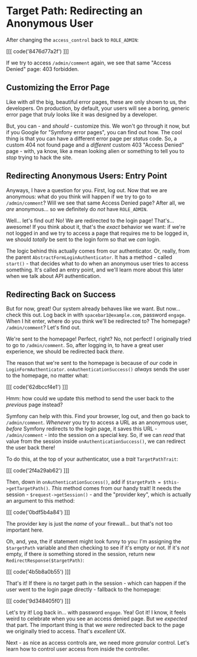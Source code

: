 # Target Path: Redirecting an Anonymous User

After changing the `access_control` back to `ROLE_ADMIN`:

[[[ code('8476d77a2f') ]]]

If we try to access `/admin/comment` again, we see that same "Access Denied"
page: 403 forbidden.

## Customizing the Error Page

Like with *all* the big, beautiful error pages, these are only shown to us, the developers.
On production, by default, your users will see a boring, generic error page that
*truly* looks like it was designed by a developer.

But, you can - and *should* - customize this. We won't go through it now, but if
you Google for "Symfony error pages", you can find out how. The cool thing is that
you can have a different error page per *status* code. So, a custom 404 not found
page and a *different* custom 403 "Access Denied" page - with, ya know, like a mean
looking alien or something to tell you to *stop* trying to hack the site.

## Redirecting Anonymous Users: Entry Point

Anyways, I have a question for you. First, log out. Now that we are anonymous:
what do you think will happen if we try to go to `/admin/comment`? Will we see that
same Access Denied page? After all, we *are* anonymous... so we definitely do *not*
have `ROLE_ADMIN`.

Well... let's find out! No! We are redirected to the login page! That's... awesome!
If you think about it, that's the *exact* behavior we want: if we're not logged
in and we try to access a page that requires me to be logged in, we should *totally*
be sent to the login form so that we *can* login.

The logic behind this actually comes from our authenticator. Or, really, from the
parent `AbstractFormLoginAuthenticator`. It has a method - called `start()` - that
decides what to do when an anonymous user tries to access something. It's called
an entry point, and we'll learn more about this later when we talk about API authentication.

## Redirecting Back on Success

But for now, great! Our system already behaves like we want. But now... check this
out. Log back in with `spacebar1@example.com`, password `engage`. When I hit
enter, where do you think we'll be redirected to? The homepage? `/admin/comment`?
Let's find out.

We're sent to the homepage! Perfect, right? No, not perfect! I originally tried to
go to `/admin/comment`. So, after logging in, to have a great user experience, we
should be redirected back *there*.

The reason that we're sent to the homepage is because of *our* code in
`LoginFormAuthenticator`. `onAuthenticationSuccess()` *always* sends the user to the
homepage, no matter what:

[[[ code('62dbccf4e1') ]]]

Hmm: how could we update this method to send the user back to the *previous* page instead?

Symfony can help with this. Find your browser, log out, and then go back to
`/admin/comment`. *Whenever* you try to access a URL as an anonymous user, *before*
Symfony redirects to the login page, it saves this URL - `/admin/comment` - into
the session on a special key. So, if we can *read* that value from the session
inside `onAuthenticationSuccess()`, we can redirect the user back there!

To do this, at the top of your authenticator, use a *trait* `TargetPathTrait`:

[[[ code('2f4a29ab62') ]]]

Then, down in `onAuthenticationSuccess()`, add if `$targetPath = $this->getTargetPath()`.
*This* method comes from our handy trait! It needs the session - `$request->getSession()` -
and the "provider key", which is actually an argument to this method:

[[[ code('0bdf5b4a84') ]]]

The provider key is just the *name* of your firewall... but that's not too important here.

Oh, and, yea, the if statement might look funny to you: I'm assigning the `$targetPath`
variable and *then* checking to see if it's empty or not. If it's *not* empty, if
there *is* something stored in the session, return new `RedirectResponse($targetPath)`:

[[[ code('4b5b8a0b55') ]]]

That's it! If there is *no* target path in the session - which can happen if the
user went to the login page directly - fallback to the homepage:

[[[ code('9d348405f0') ]]]

Let's try it! Log back in... with password `engage`. Yea! Got it! I know, it feels
weird to celebrate when you see an access denied page. But we *expected* that part.
The important thing is that we *were* redirected back to the page we originally
tried to access. That's *excellent* UX.

Next - as nice as access controls are, we need more *granular* control.
Let's learn how to control user access from inside the controller.
